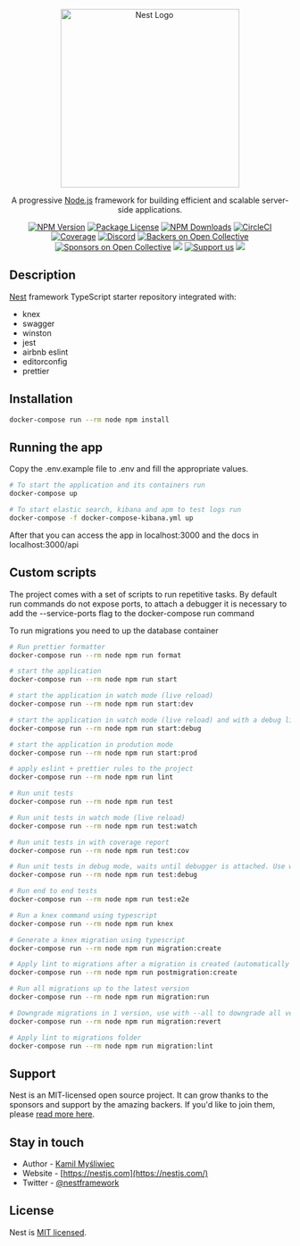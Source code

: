 <p align="center">
  <a href="http://nestjs.com/" target="blank"><img src="https://nestjs.com/img/logo_text.svg" width="320" alt="Nest Logo" /></a>
</p>

[circleci-image]: https://img.shields.io/circleci/build/github/nestjs/nest/master?token=abc123def456
[circleci-url]: https://circleci.com/gh/nestjs/nest

  <p align="center">A progressive <a href="http://nodejs.org" target="_blank">Node.js</a> framework for building efficient and scalable server-side applications.</p>
    <p align="center">
<a href="https://www.npmjs.com/~nestjscore" target="_blank"><img src="https://img.shields.io/npm/v/@nestjs/core.svg" alt="NPM Version" /></a>
<a href="https://www.npmjs.com/~nestjscore" target="_blank"><img src="https://img.shields.io/npm/l/@nestjs/core.svg" alt="Package License" /></a>
<a href="https://www.npmjs.com/~nestjscore" target="_blank"><img src="https://img.shields.io/npm/dm/@nestjs/common.svg" alt="NPM Downloads" /></a>
<a href="https://circleci.com/gh/nestjs/nest" target="_blank"><img src="https://img.shields.io/circleci/build/github/nestjs/nest/master" alt="CircleCI" /></a>
<a href="https://coveralls.io/github/nestjs/nest?branch=master" target="_blank"><img src="https://coveralls.io/repos/github/nestjs/nest/badge.svg?branch=master#9" alt="Coverage" /></a>
<a href="https://discord.gg/G7Qnnhy" target="_blank"><img src="https://img.shields.io/badge/discord-online-brightgreen.svg" alt="Discord"/></a>
<a href="https://opencollective.com/nest#backer" target="_blank"><img src="https://opencollective.com/nest/backers/badge.svg" alt="Backers on Open Collective" /></a>
<a href="https://opencollective.com/nest#sponsor" target="_blank"><img src="https://opencollective.com/nest/sponsors/badge.svg" alt="Sponsors on Open Collective" /></a>
  <a href="https://paypal.me/kamilmysliwiec" target="_blank"><img src="https://img.shields.io/badge/Donate-PayPal-ff3f59.svg"/></a>
    <a href="https://opencollective.com/nest#sponsor"  target="_blank"><img src="https://img.shields.io/badge/Support%20us-Open%20Collective-41B883.svg" alt="Support us"></a>
  <a href="https://twitter.com/nestframework" target="_blank"><img src="https://img.shields.io/twitter/follow/nestframework.svg?style=social&label=Follow"></a>
</p>
  <!--[![Backers on Open Collective](https://opencollective.com/nest/backers/badge.svg)](https://opencollective.com/nest#backer)
  [![Sponsors on Open Collective](https://opencollective.com/nest/sponsors/badge.svg)](https://opencollective.com/nest#sponsor)-->

## Description

[Nest](https://github.com/nestjs/nest) framework TypeScript starter repository integrated with:

* knex
* swagger
* winston
* jest
* airbnb eslint
* editorconfig
* prettier

## Installation

```bash
docker-compose run --rm node npm install
```

## Running the app

Copy the .env.example file to .env and fill the appropriate values.

```bash
# To start the application and its containers run
docker-compose up

# To start elastic search, kibana and apm to test logs run
docker-compose -f docker-compose-kibana.yml up
```

After that you can access the app in localhost:3000 and the docs
in localhost:3000/api

## Custom scripts
The project comes with a set of scripts to run repetitive tasks.
By default run commands do not expose ports, to attach a debugger
it is necessary to add the --service-ports flag to the docker-compose 
run command

To run migrations you need to up the database container

```bash
# Run prettier formatter
docker-compose run --rm node npm run format

# start the application
docker-compose run --rm node npm run start

# start the application in watch mode (live reload)
docker-compose run --rm node npm run start:dev

# start the application in watch mode (live reload) and with a debug listener
docker-compose run --rm node npm run start:debug

# start the application in prodution mode
docker-compose run --rm node npm run start:prod

# apply eslint + prettier rules to the project
docker-compose run --rm node npm run lint

# Run unit tests
docker-compose run --rm node npm run test

# Run unit tests in watch mode (live reload)
docker-compose run --rm node npm run test:watch

# Run unit tests in with coverage report
docker-compose run --rm node npm run test:cov

# Run unit tests in debug mode, waits until debugger is attached. Use with --service-ports
docker-compose run --rm node npm run test:debug

# Run end to end tests
docker-compose run --rm node npm run test:e2e

# Run a knex command using typescript
docker-compose run --rm node npm run knex

# Generate a knex migration using typescript
docker-compose run --rm node npm run migration:create

# Apply lint to migrations after a migration is created (automatically run by npm after migration:create)
docker-compose run --rm node npm run postmigration:create

# Run all migrations up to the latest version
docker-compose run --rm node npm run migration:run

# Downgrade migrations in 1 version, use with --all to downgrade all versions
docker-compose run --rm node npm run migration:revert

# Apply lint to migrations folder
docker-compose run --rm node npm run migration:lint
```

## Support

Nest is an MIT-licensed open source project. It can grow thanks to the sponsors and support by the amazing backers. If you'd like to join them, please [read more here](https://docs.nestjs.com/support).

## Stay in touch

- Author - [Kamil Myśliwiec](https://kamilmysliwiec.com)
- Website - [https://nestjs.com](https://nestjs.com/)
- Twitter - [@nestframework](https://twitter.com/nestframework)

## License

Nest is [MIT licensed](LICENSE).
